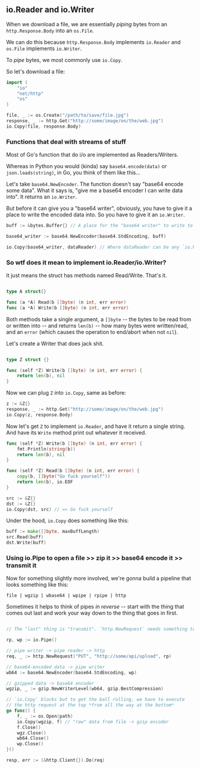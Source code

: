 ## io.Reader and io.Writer

When we download a file, we are essentially *piping* bytes from an `http.Response.Body` into an `os.File`.

We can do this because `http.Response.Body` implements `io.Reader` and `os.File` implements `io.Writer`.

To *pipe* bytes, we most commonly use `io.Copy`.

So let's download a file:

```go
import (
	"io"
	"net/http"
	"os"
)

file, _ := os.Create("/path/to/save/file.jpg")
response, _ := http.Get("http://some/image/on/the/web.jpg")
io.Copy(file, response.Body)
```

### Functions that deal with streams of stuff

Most of Go's function that do i/o are implemented as Readers/Writers.

Whereas in Python you would (kinda) say `base64.encode(data)` or `json.loads(string)`, in Go, you think of them like this...

Let's take `base64.NewEncoder`. The function doesn't say "base64 encode some data". What it says is, "give me a base64 encoder I can write data into". It returns an `io.Writer`.

But before it can give you a "base64 writer", obviously, you have to give it a place to write the encoded data into. So you have to give it an `io.Writer`.

```go
buff := &bytes.Buffer{} // A place for the "base64 writer" to write to

base64_writer := base64.NewEncoder(base64.StdEncoding, buff)

io.Copy(base64_writer, dataReader) // Where dataReader can be any `io.Reader`
```

### So wtf does it mean to implement io.Reader/io.Writer?

It just means the struct has methods named Read/Write. That's it.

```go

type A struct{}

func (a *A) Read(b []byte) (n int, err error)
func (a *A) Write(b []byte) (n int, err error)

```

Both methods take a single argument, a `[]byte` -- the bytes to be read from or written into -- and returns `len(b)` -- how many bytes were written/read, and an `error` (which causes the operation to end/abort when not `nil`).

Let's create a Writer that does jack shit.

```go

type Z struct {}

func (self *Z) Write(b []byte) (n int, err error) {
	return len(b), nil
}
```

Now we can plug `Z` into `io.Copy`, same as before:

```go
z := &Z{}
response, _ := http.Get("http://some/image/on/the/web.jpg")
io.Copy(z, response.Body)
```

Now let's get `Z` to implement `io.Reader`, and have it return a single string. And have its `Write` method print out whatever it received.

```go
func (self *Z) Write(b []byte) (n int, err error) {
	fmt.Println(string(b))
	return len(b), nil
}

func (self *Z) Read(b []byte) (n int, err error) {
	copy(b, []byte("Go fuck yourself"))
	return len(b), io.EOF
}

src := &Z{}
dst := &Z{}
io.Copy(dst, src) // => Go fuck yourself
```

Under the hood, `io.Copy` does something like this:

```go
buff := make([]byte, maxBuffLength)
src.Read(buff)
dst.Write(buff)
```

### Using io.Pipe to open a file >> zip it >> base64 encode it >> transmit it

Now for something slightly more involved, we're gonna build a pipeline that looks something like this:

```
file | wgzip | wbase64 | wpipe | rpipe | http
```

Sometimes it helps to think of pipes *in reverse* -- start with the thing that comes out last and work your way down to the thing that goes in first.

```go

// The "last" thing is "transmit". `http.NewRequest` needs something to read from.

rp, wp := io.Pipe()

// pipe writer -> pipe reader -> http
req, _ := http.NewRequest("PUT", "http://some/api/upload", rp)

// base64-encoded data -> pipe writer
wb64 := base64.NewEncoder(base64.StdEncoding, wp)

// gzipped data -> base64 encoder
wgzip, _ := gzip.NewWriterLevel(wb64, gzip.BestCompression)

// `io.Copy` blocks but to get the ball rolling, we have to execute
// the http request at the top *from all the way at the bottom*
go func() {
	f, _ := os.Open(path)
	io.Copy(wgzip, f) // "raw" data from file -> gzip encoder
	f.Close()
	wgz.Close()
	wb64.Close()
	wp.Close()
}()

resp, err := (&http.Client{}).Do(req)
```


